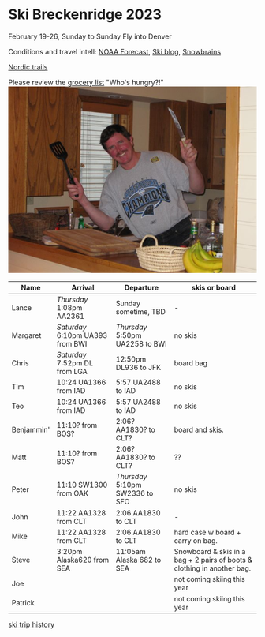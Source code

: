# Ski Breckenridge 2023

February 19-26, Sunday to Sunday
Fly into Denver

Conditions and travel intell:
[NOAA Forecast](https://forecast.weather.gov/MapClick.php?lat=39.4816&lon=-106.0667),
[Ski blog](https://www.ski.com/blog/),
[Snowbrains](https://snowbrains.com/)

[Nordic trails](https://www.breckenridgenordic.com/)

Please review the [grocery list](groceries)
"Who's hungry?!"
![](0903ski_JacksonHole_Mike.jpg)

Name | Arrival | Departure | skis or board
---|---|----|---|
 Lance | *Thursday* 1:08pm AA2361 | Sunday sometime, TBD | -
 Margaret | *Saturday* 6:10pm UA393 from BWI | *Thursday* 5:50pm UA2258 to BWI | no skis
 Chris | *Saturday* 7:52pm DL from LGA | 12:50pm DL936 to JFK | board bag
 Tim | 10:24 UA1366 from IAD | 5:57 UA2488 to IAD | no skis
 Teo | 10:24 UA1366 from IAD | 5:57 UA2488 to IAD | no skis
 Benjammin' | 11:10?  from BOS? | 2:06? AA1830? to CLT? | board and skis.
 Matt | 11:10?  from BOS? | 2:06? AA1830? to CLT? | ??
 Peter | 11:10 SW1300 from OAK | *Thursday* 5:10pm SW2336 to SFO | no skis
 John | 11:22 AA1328 from CLT | 2:06 AA1830 to CLT | -
 Mike | 11:22 AA1328 from CLT | 2:06 AA1830 to CLT | hard case w board + carry on bag.
 Steve | 3:20pm Alaska620 from SEA | 11:05am Alaska 682 to SEA | Snowboard & skis in a bag + 2 pairs of boots & clothing in another bag.
 Joe | | | not coming skiing this year
 Patrick | | | not coming skiing this year

[ski trip history](ski-trip-history)

